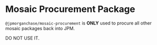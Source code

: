 # Mosaic Procurement Package

`@jpmorganchase/mosaic-procurement` is **ONLY** used to procure all other mosaic packages back into JPM.

DO NOT USE IT.
